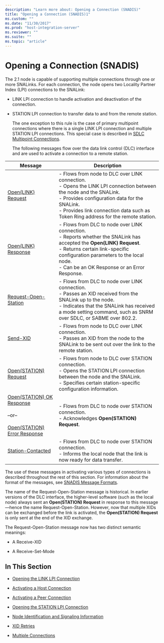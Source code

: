 ```yaml
---
description: "Learn more about: Opening a Connection (SNADIS)"
title: "Opening a Connection (SNADIS)1"
ms.custom: ""
ms.date: "11/30/2017"
ms.prod: "host-integration-server"
ms.reviewer: ""
ms.suite: ""
ms.topic: "article"
---
```

# Opening a Connection (SNADIS)
The 2.1 node is capable of supporting multiple connections through one or more SNALinks. For each connection, the node opens two Locality Partner Index (LPI) connections to the SNALink:  
  
- LINK LPI connection to handle activation and deactivation of the connection.  
  
- STATION LPI connection to transfer data to and from the remote station.  
  
  The one exception to this rule is the case of primary multipoint connections where there is a single LINK LPI connection and multiple STATION LPI connections. This special case is described in [SDLC Multipoint Connections](../core/sdlc-multipoint-connections1.md).  
  
  The following messages flow over the data link control (DLC) interface and are used to activate a connection to a remote station.  
  
|Message|Description|  
|-------------|-----------------|  
|[Open(LINK) Request](./open-link-request1.md)|-   Flows from node to DLC over LINK connection.<br />-   Opens the LINK LPI connection between the node and the SNALink.<br />-   Provides configuration data for the SNALink.<br />-   Provides link connection data such as Token Ring address for the remote station.|  
|[Open(LINK) Response](./open-link-response2.md)|-   Flows from DLC to node over LINK connection.<br />-   Reports whether the SNALink has accepted the **Open(LINK) Request**.<br />-   Returns certain link-specific configuration parameters to the local node.<br />-   Can be an OK Response or an Error Response.|  
|[Request-Open-Station](./request-open-station2.md)|-   Flows from DLC to node over LINK connection.<br />-   Passes an XID received from the SNALink up to the node.<br />-   Indicates that the SNALink has received a mode setting command, such as SNRM over SDLC, or SABME over 802.2.|  
|[Send-XID](./send-xid1.md)|-   Flows from node to DLC over LINK connection.<br />-   Passes an XID from the node to the SNALink to be sent out over the link to the remote station.|  
|[Open(STATION) Request](./open-station-request2.md)|-   Flows from node to DLC over STATION connection.<br />-   Opens the STATION LPI connection between the node and the SNALink.<br />-   Specifies certain station-specific configuration information.|  
|[Open(STATION) OK Response](./open-station-oresponse1.md)<br /><br /> –or–<br /><br /> [Open(STATION) Error Response](./open-station-error-response1.md)|-   Flows from DLC to node over STATION connection.<br />-   Acknowledges **Open(STATION) Request**.|  
|[Station-Contacted](./station-contacted1.md)|-   Flows from DLC to node over STATION connection.<br />-   Informs the local node that the link is now ready for data transfer.|  
  
 The use of these messages in activating various types of connections is described throughout the rest of this section. For information about the format of the messages, see [SNADIS Message Formats](./snadis-message-formats2.md).  
  
 The name of the Request-Open-Station message is historical. In earlier versions of the DLC interface, the higher-level software (such as the local node) always sent an **Open(STATION) Request** in response to this message—hence the name Request-Open-Station. However, now that multiple XIDs can be exchanged before the link is activated, the **Open(STATION) Request** is only sent at the end of the XID exchange.  
  
 The Request-Open-Station message now has two distinct semantic meanings:  
  
-   A Receive-XID  
  
-   A Receive-Set-Mode  
  
## In This Section  
  
-   [Opening the LINK LPI Connection](../core/opening-the-linlpi-connection2.md)  
  
-   [Activating a Host Connection](../core/activating-a-host-connection-snadis-2.md)  
  
-   [Activating a Peer Connection](../core/activating-a-peer-connection-snadis-1.md)  
  
-   [Opening the STATION LPI Connection](../core/opening-the-station-lpi-connection2.md)  
  
-   [Node Identification and Signaling Information](../core/node-identification-and-signaling-information2.md)  
  
-   [XID Retries](../core/xid-retries2.md)  
  
-   [Multiple Connections](../core/multiple-connections1.md)
